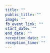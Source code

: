 ```yaml
---
title: ""
public_title: ""
image: ""
fb_event_link: ""
start_date: ""
end_date: ""
reception_date: ""
reception_time: ""
---
```

